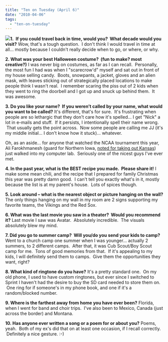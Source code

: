 ```yaml
---
title: "Ten on Tuesday (April 6)"
date: "2010-04-06"
tags:
  - "ten-on-tuesday"
---
```


[![](http://rootsandrings.files.wordpress.com/2009/10/rr10tuesday.jpg?w=125&h=125&h=125)](http://rootsandrings.wordpress.com/)**1.  If you could travel back in time, would you?  What decade would you visit?** Wow, that's a tough question.  I don't think I would travel in time at all... mostly because I couldn't really decide when to go, or where, or why.

**2. What was your best Halloween costume?  (fun to make? most creative?)** I was never big on costumes, as far as I can recall.  Personally, the most fun I had was when I "scarecrow'd" myself and sat out in front of my house selling candy.  Boots, snowpants, a jacket, gloves and an alien mask, with leaves sticking out of strategically placed locations to make people think I wasn't real.  I remember scaring the piss out of 2 kids when they went to ring the doorbell and I got up and snuck up behind them.  It was awesome.

**3. Do you like your name?  If you weren’t called by your name, what would you want to be called?** It's different, that's for sure.  It's frustrating when people are so lethargic that they don't care how it's spelled... I get "Nick" a lot in e-mails and stuff.  If it persists, I intentionally spell their name wrong.  That usually gets the point across.  Now some people are calling me JJ (it's my middle initial... I don't know how it stuck)... whatever.

Oh, as an aside... for anyone that watched the NCAA tournament this year, Ali Farokhmanesh (guard for Northern Iowa, [noted for taking out Kansas](http://www.youtube.com/watch?v=GiwqEz50ipY)) just walked into my computer lab.  Seriously one of the nicest guys I've ever met.

**4. In the past year, what is the BEST recipe you made.  Please share it!** I make some mean chili, and the recipe that I prepared for family Christmas this year was pretty damn good.  I can't tell you exactly what's in it, mostly because the list is at my parent's house.  Lots of spices though.

**5. Look around – what is the nearest object or picture hanging on the wall?** The only things hanging on my wall in my room are 2 signs supporting my favorite teams, the Vikings and the Red Sox.

**6. What was the last movie you saw in a theater?  Would you recommend it?** Last movie I saw was Avatar.  Absolutely incredible.  The visuals absolutely blew my mind.

**7. Did you go to summer camp?  Will you/do you send your kids to camp?** Went to a church camp one summer when I was younger... actually 2 summers, to 2 different camps.  After that, it was Cub Scout/Boy Scout camp for me.  Tons of good memories from that.  If it's appealing to my kids, I will definitely send them to camps.  Give them the opportunities they want, right?

**8. What kind of ringtone do you have?** It's a pretty standard one.  On my old phone, I used to have custom ringtones, but ever since I switched to Sprint I haven't had the desire to buy the SD card needed to store them on.  One ring for if someone's in my phone book, and one if it's a random/blocked number.

**9. Where is the farthest away from home you have ever been?** Florida, when I went for band and choir trips.  I've also been to Mexico, Canada (just across the border) and Montana.

**10. Has anyone ever written a song or a poem for or about you?** Poems, yeah.  Both of my ex's did that on at least one occasion, if I recall correctly.  Definitely a nice gesture. :-)
